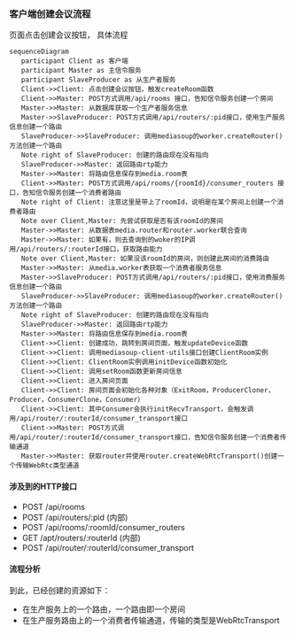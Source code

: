 ### 客户端创建会议流程
 页面点击创建会议按钮， 具体流程
 ```mermaid
 sequenceDiagram
    participant Client as 客户端
    participant Master as 主信令服务
    participant SlaveProducer as 从生产者服务
    Client->>Client: 点击创建会议按钮，触发createRoom函数
    Client->>Master: POST方式调用/api/rooms 接口，告知信令服务创建一个房间
    Master->>Master: 从数据库获取一个生产者服务信息
    Master->>SlaveProducer: POST方式调用/api/routers/:pid接口，使用生产服务信息创建一个路由
    SlaveProducer->>SlaveProducer: 调用mediasoup的worker.createRouter()方法创建一个路由
    Note right of SlaveProducer: 创建的路由现在没有指向
    SlaveProducer->>Master: 返回路由rtp能力
    Master->>Master: 将路由信息保存到media.room表
    Client->>Master: POST方式调用/api/rooms/{roomId}/consumer_routers 接口，告知信令服务创建一个消费者路由
    Note right of Client: 注意这里是带上了roomId，说明是在某个房间上创建一个消费者路由
    Note over Client,Master: 先尝试获取是否有该roomId的房间
    Master->>Master: 从数据表media.router和router.worker联合查询
    Master->>Master: 如果有，则去查询到的woker的IP调用/api/routers/:routerId接口，获取路由能力
    Note over Client,Master: 如果没该roomId的房间，则创建此房间的消费路由
    Master->>Master: 从media.worker表获取一个消费者服务信息
    Master->>SlaveProducer: POST方式调用/api/routers/:pid接口，使用消费服务信息创建一个路由
    SlaveProducer->>SlaveProducer: 调用mediasoup的worker.createRouter()方法创建一个路由
    Note right of SlaveProducer: 创建的路由现在没有指向
    SlaveProducer->>Master: 返回路由rtp能力
    Master->>Master: 将路由信息保存到media.room表
    Client->>Client: 创建成功，跳转到房间页面，触发updateDevice函数
    Client->>Client: 调用mediasoup-client-utils接口创建ClientRoom实例
    Client->>Client: ClientRoom实例调用initDevice函数初始化
    Client->>Client: 调用setRoom函数更新房间信息
    Client->>Client: 进入房间页面
    Client->>Client: 房间页面会初始化各种对象（ExitRoom，ProducerCloner，Producer，ConsumerClone，Consumer）
    Client->>Client: 其中Consumer会执行initRecvTransport，会触发调用/api/router/:routerId/consumer_transport接口
    Client->>Master: POST方式调用/api/router/:routerId/consumer_transport接口，告知信令服务创建一个消费者传输通道
    Master->>Master: 获取router并使用router.createWebRtcTransport()创建一个传输WebRtc类型通道
 ```

 #### 涉及到的HTTP接口
 - POST /api/rooms
 - POST /api/routers/:pid (内部)
 - POST /api/rooms/:roomId/consumer_routers
 - GET /apt/routers/:routerId (内部)
 - POST /api/router/:routerId/consumer_transport

 #### 流程分析
   
 到此，已经创建的资源如下：
 - 在生产服务上的一个路由，一个路由即一个房间
 - 在生产服务路由上的一个消费者传输通道，传输的类型是WebRtcTransport
  